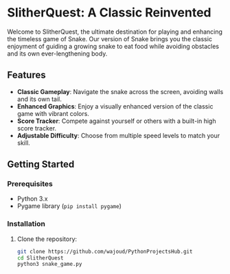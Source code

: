 # SlitherQuest: A Classic Reinvented

Welcome to SlitherQuest, the ultimate destination for playing and enhancing the timeless game of Snake. Our version of Snake brings you the classic enjoyment of guiding a growing snake to eat food while avoiding obstacles and its own ever-lengthening body.

## Features

- **Classic Gameplay**: Navigate the snake across the screen, avoiding walls and its own tail.
- **Enhanced Graphics**: Enjoy a visually enhanced version of the classic game with vibrant colors.
- **Score Tracker**: Compete against yourself or others with a built-in high score tracker.
- **Adjustable Difficulty**: Choose from multiple speed levels to match your skill.

## Getting Started

### Prerequisites

- Python 3.x
- Pygame library (`pip install pygame`)

### Installation

1. Clone the repository:

   ```bash
   git clone https://github.com/wajoud/PythonProjectsHub.git
   cd SlitherQuest
   python3 snake_game.py

   ```
